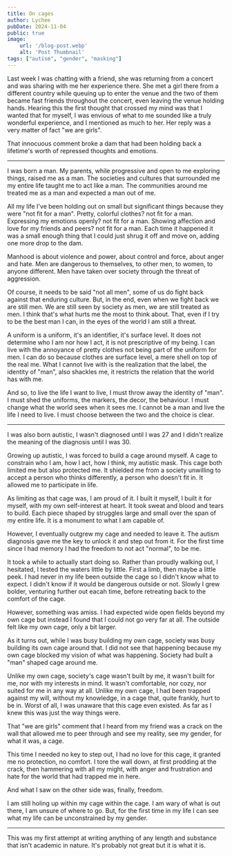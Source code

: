 ```yaml
---
title: On cages
author: Lychee
pubDate: 2024-11-04
public: true
image:
    url: '/blog-post.webp'
    alt: 'Post Thumbnail'
tags: ["autism", "gender", "masking"]
---
```


Last week I was chatting with a friend, she was returning from a concert and was sharing with me her experience there. She met a girl there from a different country while queuing up to enter the venue and the two of them became fast friends throughout the concert, even leaving the venue holding hands. Hearing this the first thought that crossed my mind was that I wanted that for myself, I was envious of what to me sounded like a truly wonderful experience, and I mentioned as much to her. Her reply was a very matter of fact "we are girls".

That innocuous comment broke a dam that had been holding back a lifetime's worth of repressed thoughts and emotions.

---

I was born a man. My parents, while progressive and open to me exploring things, raised me as a man. The societies and cultures that surrounded me my entire life taught me to act like a man. The communities around me treated me as a man and expected a man out of me.

All my life I've been holding out on small but significant things because they were "not fit for a man". Pretty, colorful clothes? not fit for a man. Expressing my emotions openly? not fit for a man. Showing affection and love for my friends and peers? not fit for a man. Each time it happened it was a small enough thing that I could just shrug it off and move on, adding one more drop to the dam.

Manhood is about violence and power, about control and force, about anger and hate. Men are dangerous to themselves, to other men, to women, to anyone different. Men have taken over society through the threat of aggression.

Of course, it needs to be said "not all men", some of us do fight back against that enduring culture. But, in the end, even when we fight back we are still men. We are still seen by society as men, we are still treated as men. I think that's what hurts me the most to think about. That, even if I try to be the best man I can, in the eyes of the world I am still a threat.

A uniform is a uniform, it's an identifier, it's surface level. It does not determine who I am nor how I act, it is not prescriptive of my being. I can live with the annoyance of pretty clothes not being part of the uniform for men. I can do so because clothes are surface level, a mere shell on top of the real me. What I cannot live with is the realization that the label, the identity of "man", also shackles me, it restricts the relation that the world has with me.

And so, to live the life I want to live, I must throw away the identity of "man". I must shed the uniforms, the markers, the decor, the behaviour. I must change what the world sees when it sees me. I cannot be a man and live the life I need to live. I must choose between the two and the choice is clear.

---

I was also born autistic, I wasn't diagnosed until I was 27 and I didn't realize the meaning of the diagnosis until I was 30.

Growing up autistic, I was forced to build a cage around myself. A cage to constrain who I am, how I act, how I think, my autistic mask. This cage both limited me but also protected me. It shielded me from a society unwilling to accept a person who thinks differently, a person who doesn't fit in. It allowed me to participate in life.

As limiting as that cage was, I am proud of it. I built it myself, I built it for myself, with my own self-interest at heart. It took sweat and blood and tears to build. Each piece shaped by struggles large and small over the span of my entire life. It is a monument to what I am capable of.

However, I eventually outgrew my cage and needed to leave it. The autism diagnosis gave me the key to unlock it and step out from it. For the first time since I had memory I had the freedom to not act "normal", to be me.

It took a while to actually start doing so. Rather than proudly walking out, I hesitated, I tested the waters little by little. First a limb, then maybe a little peek. I had never in my life been outside the cage so I didn't know what to expect. I didn't know if it would be dangerous outside or not. Slowly I grew bolder, venturing further out eacah time, before retreating back to the comfort of the cage.

However, something was amiss. I had expected wide open fields beyond my own cage but instead I found that I could not go very far at all. The outside felt like my own cage, only a bit larger.

As it turns out, while I was busy building my own cage, society was busy building its own cage around that. I did not see that happening because my own cage blocked my vision of what was happening. Society had built a "man" shaped cage around me.

Unlike my own cage, society's cage wasn't built by me, it wasn't built for me, nor with my interests in mind. It wasn't comfortable, nor cozy, nor suited for me in any way at all. Unlike my own cage, I had been trapped against my will, without my knowledge, in a cage that, quite frankly, hurt to be in. Worst of all, I was unaware that this cage even existed. As far as I knew this was just the way things were.

That "we are girls" comment that I heard from my friend was a crack on the wall that allowed me to peer through and see my reality, see my gender, for what it was, a cage.

This time I needed no key to step out, I had no love for this cage, it granted me no protection, no comfort. I tore the wall down, at first prodding at the crack, then hammering with all my might, with anger and frustration and hate for the world that had trapped me in here.

And what I saw on the other side was, finally, freedom.

I am still holing up within my cage within the cage. I am wary of what is out there, I am unsure of where to go. But, for the first time in my life I can see what my life can be unconstrained by my gender.

---

This was my first attempt at writing anything of any length and substance that isn't academic in nature. It's probably not great but it is what it is.